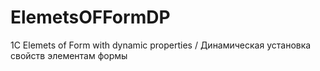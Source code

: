# ElemetsOFFormDP
1С Elemets of Form with dynamic properties / Динамическая установка свойств элементам формы
